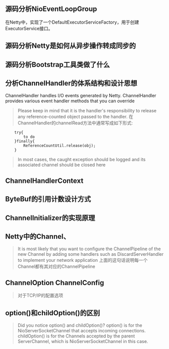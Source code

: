 ## 源码分析NioEventLoopGroup

在Netty中，实现了一个DefaultExecutorServiceFactory，用于创建ExecutorService接口。



## 源码分析Netty是如何从异步操作转成同步的

## 源码分析Bootstrap工具类做了什么

## 分析ChannelHandler的体系结构和设计思想
ChannelHandler handles I/O events generated by Netty.
ChannelHandler provides various event handler methods that you can override

>Please keep in mind that it is the handler's responsibility to release any reference-counted object passed to the handler. 
在ChannelHandler的channelRead方法中通常写成如下形式:

```
    try{
        to do
    }finally{
        ReferenceCountUtil.release(obj);
    }

```

> In most cases, the caught exception should be logged and its associated channel should be closed here

## ChannelHandlerContext 


## ByteBuf的引用计数设计方式

## ChannelInitializer的实现原理


## Netty中的Channel、
> It is most likely that you want to configure the ChannelPipeline of the new Channel
  by adding some handlers such as DiscardServerHandler to implement your network application
 上面的这句话说明每一个Channel都有其对应的ChannelPipeline

## ChannelOption  ChannelConfig
>对于TCP/IP的配置选项


## option()和childOption()的区别
>Did you notice option() and childOption()? option() is for the NioServerSocketChannel that accepts incoming connections. childOption() is for the Channels accepted by the parent ServerChannel,
which is NioServerSocketChannel in this case.